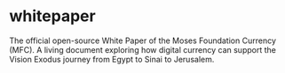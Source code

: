 # whitepaper
The official open-source White Paper of the Moses Foundation Currency (MFC). A living document exploring how digital currency can support the Vision Exodus journey from Egypt to Sinai to Jerusalem.
